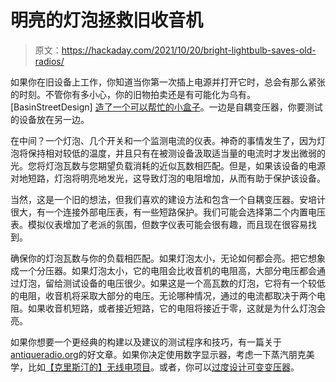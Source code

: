 # 明亮的灯泡拯救旧收音机

> 原文：<https://hackaday.com/2021/10/20/bright-lightbulb-saves-old-radios/>

如果你在旧设备上工作，你知道当你第一次插上电源并打开它时，总会有那么紧张的时刻。不管你有多小心，你的旧物拍卖还是有可能化为乌有。[BasinStreetDesign] [造了一个可以帮忙的小盒子](https://imgur.com/gallery/JSZVOaB)。一边是自耦变压器，你要测试的设备放在另一边。

在中间？一个灯泡、几个开关和一个监测电流的仪表。神奇的事情发生了，因为灯泡将保持相对较低的温度，并且只有在被测设备汲取适当量的电流时才发出微弱的光。您将灯泡瓦数与您期望负载消耗的近似瓦数相匹配。但是，如果该设备的电源对地短路，灯泡将明亮地发光，这导致灯泡的电阻增加，从而有助于保护该设备。

当然，这是一个旧的想法，但我们喜欢的建设方法和包含一个自耦变压器。安培计很大，有一个连接外部电压表，有一些短路保护。我们可能会选择第二个内置电压表。模拟仪表增加了老派的氛围，但数字仪表可能会很有趣，而且现在很容易找到。

确保你的灯泡瓦数与你的负载相匹配。如果灯泡太小，无论如何都会亮。把它想象成一个分压器。如果灯泡太小，它的电阻会比收音机的电阻高，大部分电压都会通过灯泡，留给测试设备的电压很少。如果这是一个高瓦数的灯泡，它将有一个较低的电阻，收音机将采取大部分的电压。无论哪种情况，通过的电流都取决于两个电阻。如果收音机短路，或者接近短路，它的电阻将接近于零，这就是为什么灯泡会亮。

如果你想要一个更经典的构建以及建议的测试程序和技巧，有一篇关于[antiqueradio.org](https://antiqueradio.org/dimbulb.htm)的好文章。如果你决定使用数字显示器，考虑一下蒸汽朋克美学，比如[【克里斯汀的】无线电项目](https://hackaday.com/2019/08/30/steampunk-radio-looks-the-business/)。或者，你可以[过度设计可变变压器](https://hackaday.com/2021/08/17/custom-isolated-variac-is-truly-one-of-a-kind/)。
